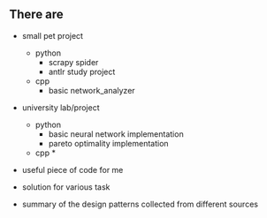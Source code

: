 ## There are

* small pet project
    * python
        * scrapy spider
        * antlr study project
    * cpp
        * basic network_analyzer
* university lab/project
    * python
        * basic neural network implementation
        * pareto optimality implementation
    * cpp
        * 

* useful piece of code for me
* solution for various task
* summary of the design patterns collected from different sources
